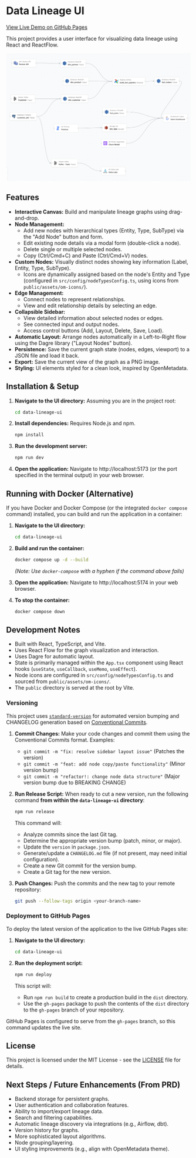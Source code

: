 # Data Lineage UI

[View Live Demo on GitHub Pages](https://nick-young.github.io/data-lineage-ui/)

This project provides a user interface for visualizing data lineage using React and ReactFlow.

![Screenshot of Data Lineage Visualiser](public/assets/screen.png)

## Features

*   **Interactive Canvas:** Build and manipulate lineage graphs using drag-and-drop.
*   **Node Management:**
    *   Add new nodes with hierarchical types (Entity, Type, SubType) via the "Add Node" button and form.
    *   Edit existing node details via a modal form (double-click a node).
    *   Delete single or multiple selected nodes.
    *   Copy (Ctrl/Cmd+C) and Paste (Ctrl/Cmd+V) nodes.
*   **Custom Nodes:** Visually distinct nodes showing key information (Label, Entity, Type, SubType).
    *   Icons are dynamically assigned based on the node's Entity and Type (configured in `src/config/nodeTypesConfig.ts`, using icons from `public/assets/om-icons/`).
*   **Edge Management:**
    *   Connect nodes to represent relationships.
    *   View and edit relationship details by selecting an edge.
*   **Collapsible Sidebar:**
    *   View detailed information about selected nodes or edges.
    *   See connected input and output nodes.
    *   Access control buttons (Add, Layout, Delete, Save, Load).
*   **Automatic Layout:** Arrange nodes automatically in a Left-to-Right flow using the Dagre library ("Layout Nodes" button).
*   **Persistence:** Save the current graph state (nodes, edges, viewport) to a JSON file and load it back.
*   **Export:** Save the current view of the graph as a PNG image.
*   **Styling:** UI elements styled for a clean look, inspired by OpenMetadata.

## Installation & Setup

1.  **Navigate to the UI directory:**
    Assuming you are in the project root:
    ```bash
    cd data-lineage-ui
    ```

2.  **Install dependencies:**
    Requires Node.js and npm.
    ```bash
    npm install
    ```

3.  **Run the development server:**
    ```bash
    npm run dev
    ```

4.  **Open the application:**
    Navigate to http://localhost:5173 (or the port specified in the terminal output) in your web browser.

## Running with Docker (Alternative)

If you have Docker and Docker Compose (or the integrated `docker compose` command) installed, you can build and run the application in a container:

1.  **Navigate to the UI directory:**
    ```bash
    cd data-lineage-ui
    ```

2.  **Build and run the container:**
    ```bash
    docker compose up -d --build
    ```
    *(Note: Use `docker-compose` with a hyphen if the command above fails)*

3.  **Open the application:**
    Navigate to http://localhost:5174 in your web browser.

4.  **To stop the container:**
    ```bash
    docker compose down
    ```

## Development Notes

*   Built with React, TypeScript, and Vite.
*   Uses React Flow for the graph visualization and interaction.
*   Uses Dagre for automatic layout.
*   State is primarily managed within the `App.tsx` component using React hooks (`useState`, `useCallback`, `useMemo`, `useEffect`).
*   Node icons are configured in `src/config/nodeTypesConfig.ts` and sourced from `public/assets/om-icons/`.
*   The `public` directory is served at the root by Vite.

### Versioning

This project uses [`standard-version`](https://github.com/conventional-changelog/standard-version) for automated version bumping and CHANGELOG generation based on [Conventional Commits](https://www.conventionalcommits.org/).

1.  **Commit Changes:** Make your code changes and commit them using the Conventional Commits format. Examples:
    *   `git commit -m "fix: resolve sidebar layout issue"` (Patches the version)
    *   `git commit -m "feat: add node copy/paste functionality"` (Minor version bump)
    *   `git commit -m "refactor!: change node data structure"` (Major version bump due to BREAKING CHANGE)

2.  **Run Release Script:** When ready to cut a new version, run the following command **from within the `data-lineage-ui` directory**:
    ```bash
    npm run release
    ```
    This command will:
    *   Analyze commits since the last Git tag.
    *   Determine the appropriate version bump (patch, minor, or major).
    *   Update the `version` in `package.json`.
    *   Generate/update a `CHANGELOG.md` file (if not present, may need initial configuration).
    *   Create a new Git commit for the version bump.
    *   Create a Git tag for the new version.

3.  **Push Changes:** Push the commits and the new tag to your remote repository:
    ```bash
    git push --follow-tags origin <your-branch-name>
    ```
### Deployment to GitHub Pages

To deploy the latest version of the application to the live GitHub Pages site:

1.  **Navigate to the UI directory:**
    ```bash
    cd data-lineage-ui
    ```

2.  **Run the deployment script:**
    ```bash
    npm run deploy
    ```
    This script will:
    *   Run `npm run build` to create a production build in the `dist` directory.
    *   Use the `gh-pages` package to push the contents of the `dist` directory to the `gh-pages` branch of your repository.

GitHub Pages is configured to serve from the `gh-pages` branch, so this command updates the live site.


## License

This project is licensed under the MIT License - see the [LICENSE](LICENSE) file for details.

## Next Steps / Future Enhancements (From PRD)

*   Backend storage for persistent graphs.
*   User authentication and collaboration features.
*   Ability to import/export lineage data.
*   Search and filtering capabilities.
*   Automatic lineage discovery via integrations (e.g., Airflow, dbt).
*   Version history for graphs.
*   More sophisticated layout algorithms.
*   Node grouping/layering.
*   UI styling improvements (e.g., align with OpenMetadata theme).
